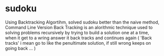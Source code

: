 # sudoku

Using Backtracking Algortihm, solved sudoku better than the naive method, Command Line Version 
Back Tracking is an alorithmic technique used to solving problems recursively by trying to build a solution one at a time, when it get to a wring answer it back tracks 
and continues again ( 'Back tracks' i mean go to like the penultimate solution, if still wrong keeps on going back ... )
